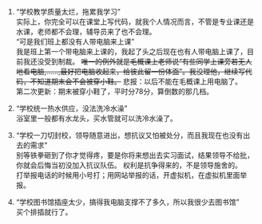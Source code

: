 1. “学校教学质量太烂，拖累我学习”  
实际上，你完全可以在课堂上写代码，就我个人情况而言，不管是专业课还是水课，老师都不会理，辅导员来了也不会理。  
“可是我们班上都没有人带电脑来上课”  
 我是班上第一个带电脑来上课的，我起了头之后现在也有人带电脑上课了，目前我还没受到制裁。
~~唯一的例外就是毛概课上老师说“有些同学上课旁若无人地看电脑,......,最好把电脑收起来，给彼此留一份体面”。我没理他，继续写代码，不知道期末会不会被穿小鞋。~~ 悲报：以后不能在毛概课上用电脑了。  
第二次更新：期末被穿小鞋了，平时分78分，算倒数的那几档。  


2. “学校统一热水供应，没法洗冷水澡”  
浴室里一般都有水龙头，买水管就可以洗冷水澡了。  

3. “学校一刀切封校，领导随意进出，想抗议又怕被处分，而且我现在也没有出去的需求”  
别等铁拳砸到了你才觉得疼，要是你将来想出去实习面试，结果领导不给批，你就会后悔当初没加入抗议队伍。
权利是抗争得来的，不是领导施舍的。  
打举报电话的时候用小号打；用网站举报的话，开虚拟机，在虚拟机里面举报。


4. “学校图书馆插座太少，搞得我电脑支撑不了多久，所以我很少去图书馆”  
买个排插就行了。
